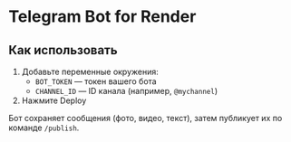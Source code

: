 # Telegram Bot for Render

## Как использовать
1. Добавьте переменные окружения:
   - `BOT_TOKEN` — токен вашего бота
   - `CHANNEL_ID` — ID канала (например, `@mychannel`)
2. Нажмите Deploy

Бот сохраняет сообщения (фото, видео, текст), затем публикует их по команде `/publish`.
